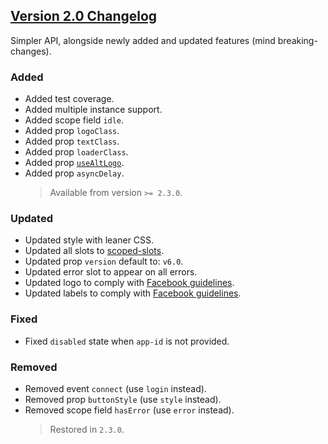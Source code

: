 ## [Version 2.0 Changelog](#version-2-changelog)

Simpler API, alongside newly added and updated features (mind breaking-changes).

### Added

- Added test coverage.
- Added multiple instance support.
- Added scope field `idle`.
- Added prop `logoClass`.
- Added prop `textClass`.
- Added prop `loaderClass`.
- Added prop [`useAltLogo`](#usealtlogo-prop).
- Added prop `asyncDelay`.
  > Available from version `>= 2.3.0`.

### Updated

- Updated style with leaner CSS.
- Updated all slots to [scoped-slots](https://vuejs.org/v2/guide/components-slots.html#Scoped-Slots).
- Updated prop `version` default to: `v6.0`.
- Updated error slot to appear on all errors.
- Updated logo to comply with [Facebook guidelines](https://developers.facebook.com/docs/facebook-login/userexperience/#buttondesign).
- Updated labels to comply with [Facebook guidelines](https://developers.facebook.com/docs/facebook-login/userexperience/#buttondesign).

### Fixed

- Fixed `disabled` state when `app-id` is not provided.

### Removed

- Removed event `connect` (use `login` instead).
- Removed prop `buttonStyle` (use `style` instead).
- Removed scope field `hasError` (use `error` instead).
  > Restored in `2.3.0`.
